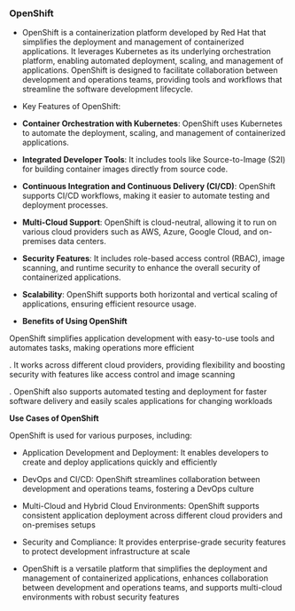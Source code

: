 ### OpenShift

- OpenShift is a containerization platform developed by Red Hat that simplifies the deployment and management of containerized applications. It leverages Kubernetes as its underlying orchestration platform, enabling automated deployment, scaling, and management of applications. OpenShift is designed to facilitate collaboration between development and operations teams, providing tools and workflows that streamline the software development lifecycle.

- Key Features of OpenShift:

- **Container Orchestration with Kubernetes**: OpenShift uses Kubernetes to automate the deployment, scaling, and management of containerized applications.

- **Integrated Developer Tools**: It includes tools like Source-to-Image (S2I) for building container images directly from source code.

- **Continuous Integration and Continuous Delivery (CI/CD)**: OpenShift supports CI/CD workflows, making it easier to automate testing and deployment processes.

- **Multi-Cloud Support**: OpenShift is cloud-neutral, allowing it to run on various cloud providers such as AWS, Azure, Google Cloud, and on-premises data centers.

- **Security Features**: It includes role-based access control (RBAC), image scanning, and runtime security to enhance the overall security of containerized applications.

- **Scalability**: OpenShift supports both horizontal and vertical scaling of applications, ensuring efficient resource usage.


- **Benefits of Using OpenShift**

OpenShift simplifies application development with easy-to-use tools and automates tasks, making operations more efficient

. It works across different cloud providers, providing flexibility and boosting security with features like access control and image scanning

. OpenShift also supports automated testing and deployment for faster software delivery and easily scales applications for changing workloads




**Use Cases of OpenShift**

OpenShift is used for various purposes, including:

- Application Development and Deployment: It enables developers to create and deploy applications quickly and efficiently

- DevOps and CI/CD: OpenShift streamlines collaboration between development and operations teams, fostering a DevOps culture

- Multi-Cloud and Hybrid Cloud Environments: OpenShift supports consistent application deployment across different cloud providers and on-premises setups

- Security and Compliance: It provides enterprise-grade security features to protect development infrastructure at scale

- OpenShift is a versatile platform that simplifies the deployment and management of containerized applications, enhances collaboration between development and operations teams, and supports multi-cloud environments with robust security features
